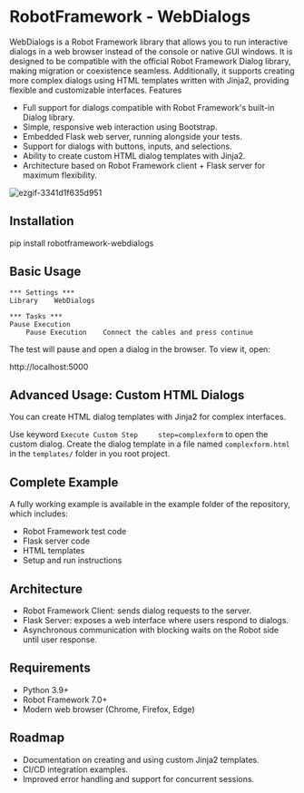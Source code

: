 # RobotFramework - WebDialogs

WebDialogs is a Robot Framework library that allows you to run interactive dialogs in a web browser instead of the console or native GUI windows.
It is designed to be compatible with the official Robot Framework Dialog library, making migration or coexistence seamless.
Additionally, it supports creating more complex dialogs using HTML templates written with Jinja2, providing flexible and customizable interfaces.
Features

- Full support for dialogs compatible with Robot Framework's built-in Dialog library.
- Simple, responsive web interaction using Bootstrap.
- Embedded Flask web server, running alongside your tests.
- Support for dialogs with buttons, inputs, and selections.
- Ability to create custom HTML dialog templates with Jinja2.
- Architecture based on Robot Framework client + Flask server for maximum flexibility.

![ezgif-3341d1f635d951](https://github.com/user-attachments/assets/6be4c67d-66ac-4227-b1da-f346b55fea88)

## Installation

pip install robotframework-webdialogs

## Basic Usage

```robotframework
*** Settings ***
Library    WebDialogs

*** Tasks ***
Pause Execution
    Pause Execution    Connect the cables and press continue
```
The test will pause and open a dialog in the browser.
To view it, open:

http://localhost:5000

## Advanced Usage: Custom HTML Dialogs

You can create HTML dialog templates with Jinja2 for complex interfaces.

Use keyword `Execute Custom Step     step=complexform` to open the custom dialog.
Create the dialog template in a file named `complexform.html` in the `templates/` folder in you root project.

## Complete Example

A fully working example is available in the example folder of the repository, which includes:
- Robot Framework test code
- Flask server code
- HTML templates
- Setup and run instructions

## Architecture
- Robot Framework Client: sends dialog requests to the server.
- Flask Server: exposes a web interface where users respond to dialogs.
- Asynchronous communication with blocking waits on the Robot side until user response.

## Requirements

- Python 3.9+
- Robot Framework 7.0+
- Modern web browser (Chrome, Firefox, Edge)

## Roadmap

- Documentation on creating and using custom Jinja2 templates.
- CI/CD integration examples.
- Improved error handling and support for concurrent sessions.
